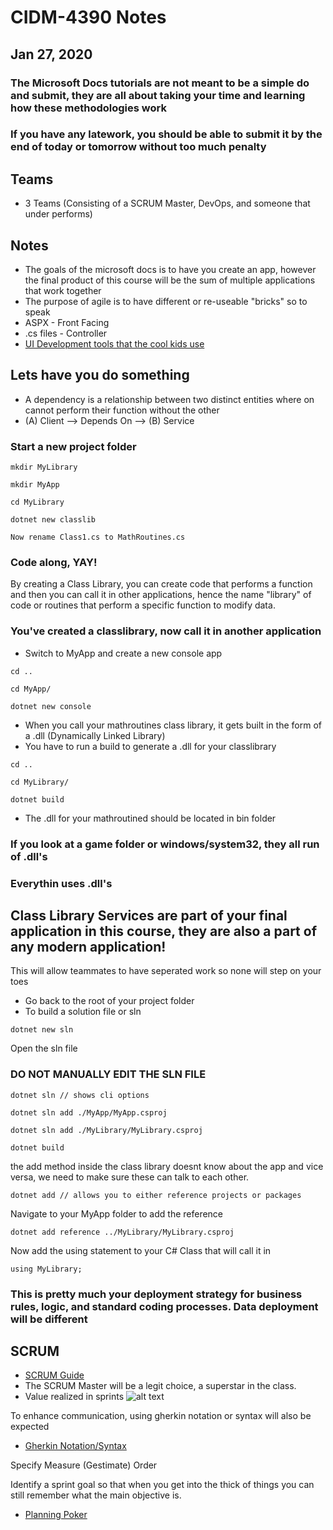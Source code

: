 # CIDM-4390 Notes
## Jan 27, 2020

### The Microsoft Docs tutorials are not meant to be a simple do and submit, they are all about taking your time and learning how these methodologies work

### If you have any latework, you should be able to submit it by the end of today or tomorrow without too much penalty

## Teams
 * 3 Teams (Consisting of a SCRUM Master, DevOps, and someone that under performs)

## Notes
 * The goals of the microsoft docs is to have you create an app, however the final product of this course will be the sum of multiple applications that work together
 * The purpose of agile is to have different or re-useable "bricks" so to speak
 * ASPX - Front Facing
 * .cs files - Controller
 * [UI Development tools that the cool kids use](https://www.figma.com/)

## Lets have you do something
* A dependency is a relationship between two distinct entities where on cannot perform their function without the other
* (A) Client --> Depends On --> (B) Service

### Start a new project folder
```
mkdir MyLibrary
```
```
mkdir MyApp
```
```
cd MyLibrary
```
```
dotnet new classlib
```
```
Now rename Class1.cs to MathRoutines.cs
```
### Code along, YAY!
By creating a Class Library, you can create code that performs a function and then you can call it in other applications, hence the name "library" of code or routines that perform a specific function to modify data.

### You've created a classlibrary, now call it in another application
* Switch to MyApp and create a new console app
```
cd ..
```
```
cd MyApp/
```
```
dotnet new console
```
* When you call your mathroutines class library, it gets built in the form of a .dll (Dynamically Linked Library)
* You have to run a build to generate a .dll for your classlibrary
```
cd ..
```
```
cd MyLibrary/
```
```
dotnet build
```
* The .dll for your mathroutined should be located in bin folder
### If you look at a game folder or windows/system32, they all run of .dll's 
### Everythin uses .dll's
## Class Library Services are part of your final application in this course, they are also a part of any modern application!
This will allow teammates to have seperated work so none will step on your toes
* Go back to the root of your project folder
* To build a solution file or sln
```
dotnet new sln
```
Open the sln file
### DO NOT MANUALLY EDIT THE SLN FILE
```
dotnet sln // shows cli options
```
```
dotnet sln add ./MyApp/MyApp.csproj
```
```
dotnet sln add ./MyLibrary/MyLibrary.csproj
```
```
dotnet build
```
the add method inside the class library doesnt know about the app and vice versa, we need to make sure these can talk to each other.
```
dotnet add // allows you to either reference projects or packages
```
Navigate to your MyApp folder to add the reference
```
dotnet add reference ../MyLibrary/MyLibrary.csproj
```
Now add the using statement to your C# Class that will call it in
```
using MyLibrary;
```

### This is pretty much your deployment strategy for business rules, logic, and standard coding processes. Data deployment will be different

## SCRUM
 * [SCRUM Guide](https://www.scrumguides.org/scrum-guide.html)
 * The SCRUM Master will be a legit choice, a superstar in the class.
 * Value realized in sprints 
 ![alt text](https://innolution.com/uploads/misc/scrum_framework_practice_activity_duration.jpg)

 To enhance communication, using gherkin notation or syntax will also be expected
 * [Gherkin Notation/Syntax](https://cucumber.io/docs/gherkin/reference/)

 Specify
 Measure (Gestimate)
 Order

Identify a sprint goal so that when you get into the thick of things you can still remember what the main objective is.

* [Planning Poker](https://www.planningpoker.com/)



